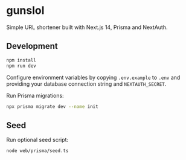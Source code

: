 # gunslol

Simple URL shortener built with Next.js 14, Prisma and NextAuth.

## Development

```bash
npm install
npm run dev
```

Configure environment variables by copying `.env.example` to `.env` and providing your database connection string and `NEXTAUTH_SECRET`.

Run Prisma migrations:

```bash
npx prisma migrate dev --name init
```

## Seed

Run optional seed script:

```bash
node web/prisma/seed.ts
```
